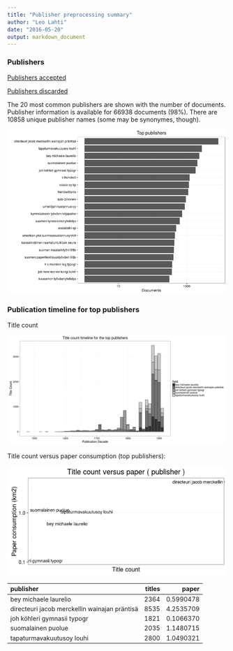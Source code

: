 ```yaml
---
title: "Publisher preprocessing summary"
author: "Leo Lahti"
date: "2016-05-20"
output: markdown_document
---
```



### Publishers

[Publishers accepted](output.tables/publisher_accepted.csv)

[Publishers discarded](output.tables/publisher_discarded.csv)



The 20 most common publishers are shown with the number of documents. Publisher information is available for 66938 documents (98%). There are 10858 unique publisher names (some may be synonymes, though).


![plot of chunk summarypublisher2](figure/summarypublisher2-1.png)

### Publication timeline for top publishers

Title count

![plot of chunk summaryTop10pubtimeline](figure/summaryTop10pubtimeline-1.png)



Title count versus paper consumption (top publishers):

![plot of chunk publishertitlespapers](figure/publishertitlespapers-1.png)

|publisher                                     | titles|     paper|
|:---------------------------------------------|------:|---------:|
|bey michaele laurelio                         |   2364| 0.5990478|
|directeuri jacob merckellin wainajan präntisä |   8535| 4.2535709|
|joh köhleri gymnasii typogr                   |   1821| 0.1066370|
|suomalainen puolue                            |   2035| 1.1480715|
|tapaturmavakuutusoy louhi                     |   2800| 1.0490321|
